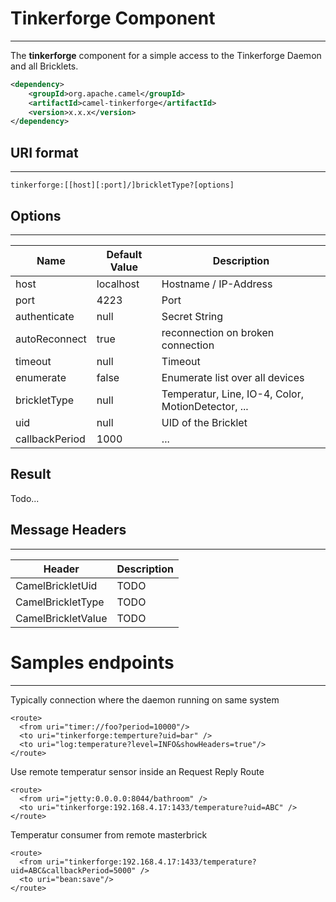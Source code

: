 
# Tinkerforge Component
------------------------------------------

The **tinkerforge** component for a simple access to the Tinkerforge Daemon and all Bricklets.
```xml
<dependency>
    <groupId>org.apache.camel</groupId>
    <artifactId>camel-tinkerforge</artifactId>
    <version>x.x.x</version>
</dependency>
```

## URI format
----------------------------------------------

```
tinkerforge:[[host][:port]/]brickletType?[options]
```

## Options
------------------------------------------------


Name           | Default Value | Description
-------------- | ------------- | -------------
host           | localhost     | Hostname / IP-Address
port           | 4223          | Port
authenticate   | null          | Secret String
autoReconnect  | true          | reconnection on broken connection
timeout        | null          | Timeout
enumerate      | false         | Enumerate list over all devices
brickletType   | null          | Temperatur, Line, IO-4, Color, MotionDetector, ...
uid            | null          | UID of the Bricklet
callbackPeriod | 1000          | ...
Result
----------------------------------------------------
Todo...


## Message Headers
---------------------------------------------------

Header             | Description
------------------ | -------------
CamelBrickletUid   | TODO         
CamelBrickletType  | TODO         
CamelBrickletValue | TODO         

# Samples endpoints
---------------------------------------------------
Typically connection where the daemon running on same system 
```
<route>
  <from uri="timer://foo?period=10000"/>
  <to uri="tinkerforge:temperture?uid=bar" />
  <to uri="log:temperature?level=INFO&showHeaders=true"/>
</route>

```

Use remote temperatur sensor inside an Request Reply Route
```
<route>
  <from uri="jetty:0.0.0.0:8044/bathroom" />
  <to uri="tinkerforge:192.168.4.17:1433/temperature?uid=ABC" />
</route>

```

Temperatur consumer from remote masterbrick 
```
<route>
  <from uri="tinkerforge:192.168.4.17:1433/temperature?uid=ABC&callbackPeriod=5000" />
  <to uri="bean:save"/>
</route>
```

<dl>
   <br/>
   <br/>
   <br/>
   <br/>
   <br/>
   <br/>
   <br/>
</dl>

